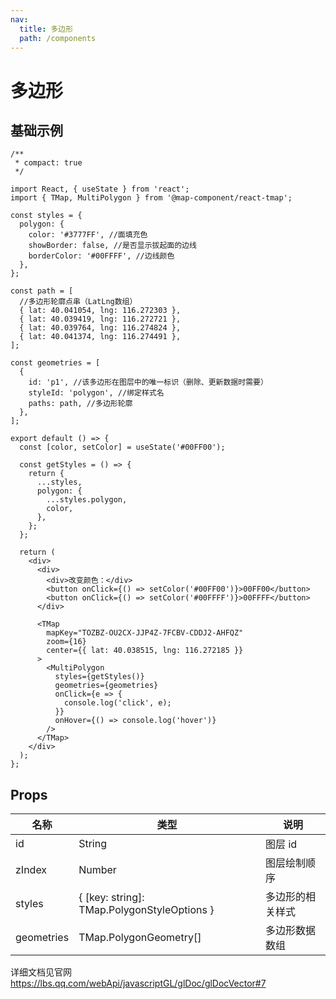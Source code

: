 ```yaml
---
nav:
  title: 多边形
  path: /components
---
```


# 多边形

## 基础示例

```tsx
/**
 * compact: true
 */

import React, { useState } from 'react';
import { TMap, MultiPolygon } from '@map-component/react-tmap';

const styles = {
  polygon: {
    color: '#3777FF', //面填充色
    showBorder: false, //是否显示拔起面的边线
    borderColor: '#00FFFF', //边线颜色
  },
};

const path = [
  //多边形轮廓点串（LatLng数组）
  { lat: 40.041054, lng: 116.272303 },
  { lat: 40.039419, lng: 116.272721 },
  { lat: 40.039764, lng: 116.274824 },
  { lat: 40.041374, lng: 116.274491 },
];

const geometries = [
  {
    id: 'p1', //该多边形在图层中的唯一标识（删除、更新数据时需要）
    styleId: 'polygon', //绑定样式名
    paths: path, //多边形轮廓
  },
];

export default () => {
  const [color, setColor] = useState('#00FF00');

  const getStyles = () => {
    return {
      ...styles,
      polygon: {
        ...styles.polygon,
        color,
      },
    };
  };

  return (
    <div>
      <div>
        <div>改变颜色：</div>
        <button onClick={() => setColor('#00FF00')}>00FF00</button>
        <button onClick={() => setColor('#00FFFF')}>00FFFF</button>
      </div>

      <TMap
        mapKey="TOZBZ-OU2CX-JJP4Z-7FCBV-CDDJ2-AHFQZ"
        zoom={16}
        center={{ lat: 40.038515, lng: 116.272185 }}
      >
        <MultiPolygon
          styles={getStyles()}
          geometries={geometries}
          onClick={e => {
            console.log('click', e);
          }}
          onHover={() => console.log('hover')}
        />
      </TMap>
    </div>
  );
};
```

## Props

| 名称       | 类型                                        | 说明             |
| ---------- | ------------------------------------------- | ---------------- |
| id         | String                                      | 图层 id          |
| zIndex     | Number                                      | 图层绘制顺序     |
| styles     | { [key: string]: TMap.PolygonStyleOptions } | 多边形的相关样式 |
| geometries | TMap.PolygonGeometry[]                      | 多边形数据数组   |

详细文档见官网 https://lbs.qq.com/webApi/javascriptGL/glDoc/glDocVector#7

